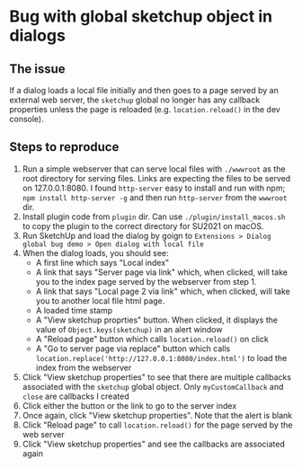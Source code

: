 # Bug with global sketchup object in dialogs

## The issue

If a dialog loads a local file initially and then goes to a page served by an external web server, the `sketchup` global no longer has any callback properties unless the page is reloaded (e.g. `location.reload()` in the dev console).

## Steps to reproduce

1. Run a simple webserver that can serve local files with `./wwwroot` as the root directory for serving files. Links are expecting the files to be served on 127.0.0.1:8080. I found `http-server` easy to install and run with npm; `npm install http-server -g` and then run `http-server` from the `wwwroot` dir.
2. Install plugin code from `plugin` dir. Can use `./plugin/install_macos.sh` to copy the plugin to the correct directory for SU2021 on macOS.
3. Run SketchUp and load the dialog by goign to `Extensions > Dialog global bug demo > Open dialog with local file`
4. When the dialog loads, you should see:
    * A first line which says "Local index"
    * A link that says "Server page via link" which, when clicked, will take you to the index page served by the webserver from step 1.
    * A link that says "Local page 2 via link" which, when clicked, will take you to another local file html page.
    * A loaded time stamp
    * A "View sketchup proprties" button. When clicked, it displays the value of `Object.keys(sketchup)` in an alert window
    * A "Reload page" button which calls `location.reload()` on click
    * A "Go to server page via replace" button which calls `location.replace('http://127.0.0.1:8080/index.html')` to load the index from the webserver
5. Click "View sketchup properties" to see that there are multiple callbacks associated with the `sketchup` global object. Only `myCustomCallback` and `close` are callbacks I created
6. Click either the button or the link to go to the server index
7. Once again, click "View sketchup properties". Note that the alert is blank
8. Click "Reload page" to call `location.reload()` for the page served by the web server
9. Click "View sketchup properties" and see the callbacks are associated again
